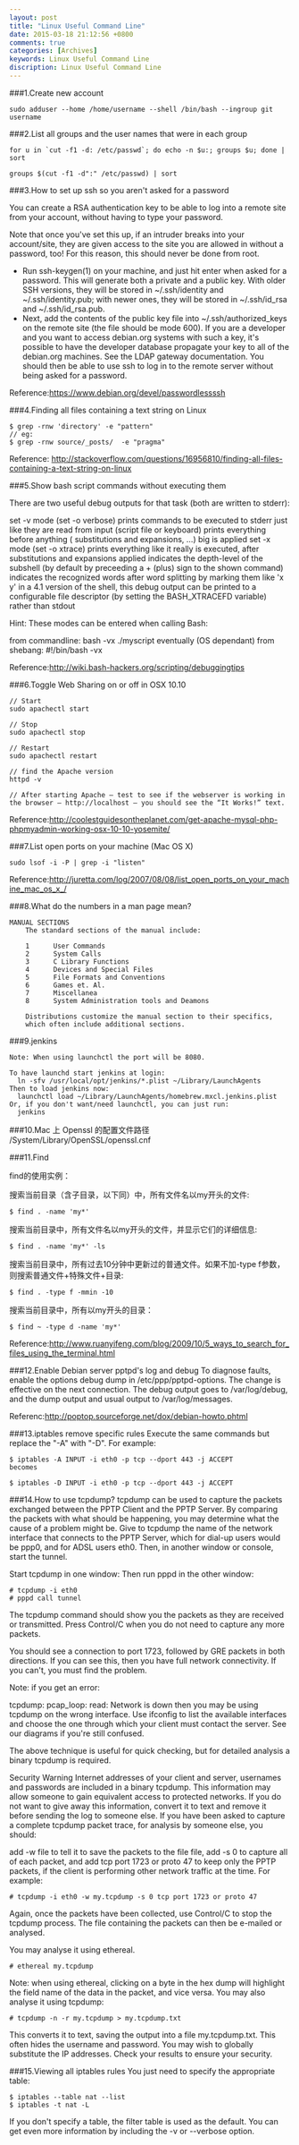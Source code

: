 ```yaml
---
layout: post
title: "Linux Useful Command Line"
date: 2015-03-18 21:12:56 +0800
comments: true
categories: [Archives]
keywords: Linux Useful Command Line
discription: Linux Useful Command Line
---
```


###1.Create new account

```
sudo adduser --home /home/username --shell /bin/bash --ingroup git username
```

###2.List all groups and the user names that were in each group

```
for u in `cut -f1 -d: /etc/passwd`; do echo -n $u:; groups $u; done | sort

groups $(cut -f1 -d":" /etc/passwd) | sort
```

###3.How to set up ssh so you aren't asked for a password

You can create a RSA authentication key to be able to log into a remote site from your account, without having to type your password.

Note that once you've set this up, if an intruder breaks into your account/site, they are given access to the site you are allowed in without a password, too! For this reason, this should never be done from root.

* Run ssh-keygen(1) on your machine, and just hit enter when asked for a password. 
This will generate both a private and a public key. With older SSH versions, they will be stored in ~/.ssh/identity and ~/.ssh/identity.pub; with newer ones, they will be stored in ~/.ssh/id_rsa and ~/.ssh/id_rsa.pub.
* Next, add the contents of the public key file into ~/.ssh/authorized_keys on the remote site (the file should be mode 600). 
If you are a developer and you want to access debian.org systems with such a key, it's possible to have the developer database propagate your key to all of the debian.org machines. See the LDAP gateway documentation.
You should then be able to use ssh to log in to the remote server without being asked for a password.

Reference:https://www.debian.org/devel/passwordlessssh

###4.Finding all files containing a text string on Linux

```
$ grep -rnw 'directory' -e "pattern"
// eg:
$ grep -rnw source/_posts/  -e "pragma"
```

Reference: http://stackoverflow.com/questions/16956810/finding-all-files-containing-a-text-string-on-linux

###5.Show bash script commands without executing them

There are two useful debug outputs for that task (both are written to stderr):

set -v mode (set -o verbose)
prints commands to be executed to stderr just like they are read from input (script file or keyboard)
prints everything before anything ( substitutions and expansions, …) big is applied
set -x mode (set -o xtrace)
prints everything like it really is executed, after substitutions and expansions applied
indicates the depth-level of the subshell (by default by preceeding a + (plus) sign to the shown command)
indicates the recognized words after word splitting by marking them like 'x y'
in a 4.1 version of the shell, this debug output can be printed to a configurable file descriptor (by setting the BASH_XTRACEFD variable) rather than stdout

Hint: These modes can be entered when calling Bash:

from commandline: bash -vx ./myscript
eventually (OS dependant) from shebang: #!/bin/bash -vx

Reference:http://wiki.bash-hackers.org/scripting/debuggingtips

###6.Toggle Web Sharing on or off in OSX 10.10

```
// Start
sudo apachectl start

// Stop
sudo apachectl stop

// Restart
sudo apachectl restart

// find the Apache version
httpd -v

// After starting Apache – test to see if the webserver is working in the browser – http://localhost – you should see the “It Works!” text.

```
Reference:http://coolestguidesontheplanet.com/get-apache-mysql-php-phpmyadmin-working-osx-10-10-yosemite/  

###7.List open ports on your machine (Mac OS X)
 
```
sudo lsof -i -P | grep -i "listen"
```
Reference:http://juretta.com/log/2007/08/08/list_open_ports_on_your_machine_mac_os_x_/  

###8.What do the numbers in a man page mean?

```
MANUAL SECTIONS
    The standard sections of the manual include:

    1      User Commands
    2      System Calls
    3      C Library Functions
    4      Devices and Special Files
    5      File Formats and Conventions
    6      Games et. Al.
    7      Miscellanea
    8      System Administration tools and Deamons

    Distributions customize the manual section to their specifics,
    which often include additional sections.
```

###9.jenkins

```
Note: When using launchctl the port will be 8080.

To have launchd start jenkins at login:
  ln -sfv /usr/local/opt/jenkins/*.plist ~/Library/LaunchAgents
Then to load jenkins now:
  launchctl load ~/Library/LaunchAgents/homebrew.mxcl.jenkins.plist
Or, if you don't want/need launchctl, you can just run:
  jenkins
```
###10.Mac 上 Openssl 的配置文件路径
/System/Library/OpenSSL/openssl.cnf

###11.Find

find的使用实例：

搜索当前目录（含子目录，以下同）中，所有文件名以my开头的文件:

```
$ find . -name 'my*'
```

搜索当前目录中，所有文件名以my开头的文件，并显示它们的详细信息:

```
$ find . -name 'my*' -ls
```

搜索当前目录中，所有过去10分钟中更新过的普通文件。如果不加-type f参数，则搜索普通文件+特殊文件+目录:

```
$ find . -type f -mmin -10
```

搜索当前目录中，所有以my开头的目录：

```
$ find ~ -type d -name 'my*'
```

Reference:http://www.ruanyifeng.com/blog/2009/10/5_ways_to_search_for_files_using_the_terminal.html

###12.Enable Debian server pptpd's log and debug
To diagnose faults, enable the options debug dump in /etc/ppp/pptpd-options. The change is effective on the next connection. The debug output goes to /var/log/debug, and the dump output and usual output to /var/log/messages.

Referenc:http://poptop.sourceforge.net/dox/debian-howto.phtml

###13.iptables remove specific rules
Execute the same commands but replace the "-A" with "-D". For example:

```
$ iptables -A INPUT -i eth0 -p tcp --dport 443 -j ACCEPT
becomes

$ iptables -D INPUT -i eth0 -p tcp --dport 443 -j ACCEPT
```

###14.How to use tcpdump?
tcpdump can be used to capture the packets exchanged between the PPTP Client and the PPTP Server. By comparing the packets with what should be happening, you may determine what the cause of a problem might be.
Give to tcpdump the name of the network interface that connects to the PPTP Server, which for dial-up users would be ppp0, and for ADSL users eth0. Then, in another window or console, start the tunnel.

Start tcpdump in one window:	Then run pppd in the other window:

```
# tcpdump -i eth0
# pppd call tunnel
```

The tcpdump command should show you the packets as they are received or transmitted. Press Control/C when you do not need to capture any more packets.

You should see a connection to port 1723, followed by GRE packets in both directions. If you can see this, then you have full network connectivity. If you can't, you must find the problem.

Note: if you get an error:

tcpdump: pcap_loop: read: Network is down
then you may be using tcpdump on the wrong interface. Use ifconfig to list the available interfaces and choose the one through which your client must contact the server. See our diagrams if you're still confused.

The above technique is useful for quick checking, but for detailed analysis a binary tcpdump is required.

Security Warning
Internet addresses of your client and server, usernames and passwords are included in a binary tcpdump. This information may allow someone to gain equivalent access to protected networks. If you do not want to give away this information, convert it to text and remove it before sending the log to someone else.
If you have been asked to capture a complete tcpdump packet trace, for analysis by someone else, you should:

add -w file to tell it to save the packets to the file file,
add -s 0 to capture all of each packet,
and add tcp port 1723 or proto 47 to keep only the PPTP packets, if the client is performing other network traffic at the time.
For example:

```
# tcpdump -i eth0 -w my.tcpdump -s 0 tcp port 1723 or proto 47

```
Again, once the packets have been collected, use Control/C to stop the tcpdump process. The file containing the packets can then be e-mailed or analysed.

You may analyse it using ethereal.

```
# ethereal my.tcpdump
```
Note: when using ethereal, clicking on a byte in the hex dump will highlight the field name of the data in the packet, and vice versa. You may also analyse it using tcpdump:

```
# tcpdump -n -r my.tcpdump > my.tcpdump.txt
```
This converts it to text, saving the output into a file my.tcpdump.txt. This often hides the username and password. You may wish to globally substitute the IP addresses. Check your results to ensure your security.

###15.Viewing all iptables rules
You just need to specify the appropriate table:

```
$ iptables --table nat --list
$ iptables -t nat -L
```
If you don't specify a table, the filter table is used as the default. You can get even more information by including the -v or --verbose option.


